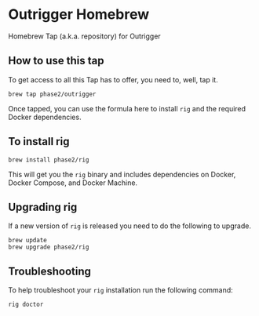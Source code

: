 # Outrigger Homebrew

Homebrew Tap (a.k.a. repository) for Outrigger

## How to use this tap

To get access to all this Tap has to offer, you need to, well, tap it.

  `brew tap phase2/outrigger`

Once tapped, you can use the formula here to install `rig` and the required 
Docker dependencies. 

## To install rig

  `brew install phase2/rig`

This will get you the `rig` binary and includes dependencies on Docker, Docker Compose,
and Docker Machine.

## Upgrading rig

If a new version of `rig` is released you need to do the following to upgrade.

  ```
  brew update
  brew upgrade phase2/rig
  ```

## Troubleshooting

To help troubleshoot your `rig` installation run the following command:

  `rig doctor`
